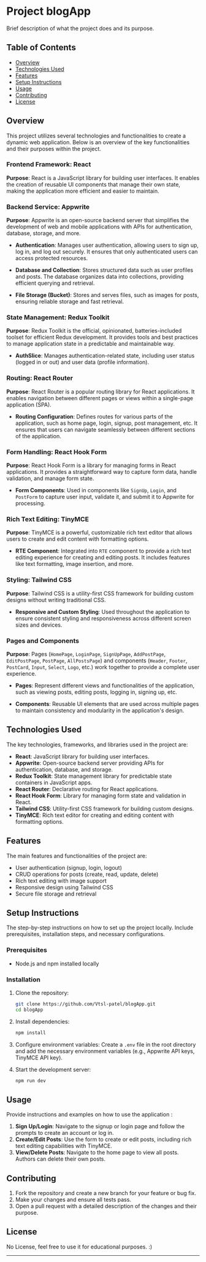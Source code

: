 # Project blogApp

Brief description of what the project does and its purpose.

## Table of Contents

- [Overview](#overview)
- [Technologies Used](#technologies-used)
- [Features](#features)
- [Setup Instructions](#setup-instructions)
- [Usage](#usage)
- [Contributing](#contributing)
- [License](#license)

## Overview

This project utilizes several technologies and functionalities to create a dynamic web application. Below is an overview of the key functionalities and their purposes within the project.

### Frontend Framework: React

**Purpose**: React is a JavaScript library for building user interfaces. It enables the creation of reusable UI components that manage their own state, making the application more efficient and easier to maintain.

### Backend Service: Appwrite

**Purpose**: Appwrite is an open-source backend server that simplifies the development of web and mobile applications with APIs for authentication, database, storage, and more.

- **Authentication**: Manages user authentication, allowing users to sign up, log in, and log out securely. It ensures that only authenticated users can access protected resources.
  
- **Database and Collection**: Stores structured data such as user profiles and posts. The database organizes data into collections, providing efficient querying and retrieval.

- **File Storage (Bucket)**: Stores and serves files, such as images for posts, ensuring reliable storage and fast retrieval.

### State Management: Redux Toolkit

**Purpose**: Redux Toolkit is the official, opinionated, batteries-included toolset for efficient Redux development. It provides tools and best practices to manage application state in a predictable and maintainable way.

- **AuthSlice**: Manages authentication-related state, including user status (logged in or out) and user data (profile information).

### Routing: React Router

**Purpose**: React Router is a popular routing library for React applications. It enables navigation between different pages or views within a single-page application (SPA).

- **Routing Configuration**: Defines routes for various parts of the application, such as home page, login, signup, post management, etc. It ensures that users can navigate seamlessly between different sections of the application.

### Form Handling: React Hook Form

**Purpose**: React Hook Form is a library for managing forms in React applications. It provides a straightforward way to capture form data, handle validation, and manage form state.

- **Form Components**: Used in components like `SignUp`, `Login`, and `PostForm` to capture user input, validate it, and submit it to Appwrite for processing.

### Rich Text Editing: TinyMCE

**Purpose**: TinyMCE is a powerful, customizable rich text editor that allows users to create and edit content with formatting options.

- **RTE Component**: Integrated into `RTE` component to provide a rich text editing experience for creating and editing posts. It includes features like text formatting, image insertion, and more.

### Styling: Tailwind CSS

**Purpose**: Tailwind CSS is a utility-first CSS framework for building custom designs without writing traditional CSS.

- **Responsive and Custom Styling**: Used throughout the application to ensure consistent styling and responsiveness across different screen sizes and devices.

### Pages and Components

**Purpose**: Pages (`HomePage`, `LoginPage`, `SignUpPage`, `AddPostPage`, `EditPostPage`, `PostPage`, `AllPostsPage`) and components (`Header`, `Footer`, `PostCard`, `Input`, `Select`, `Logo`, etc.) work together to provide a complete user experience.

- **Pages**: Represent different views and functionalities of the application, such as viewing posts, editing posts, logging in, signing up, etc.

- **Components**: Reusable UI elements that are used across multiple pages to maintain consistency and modularity in the application's design.


## Technologies Used

The key technologies, frameworks, and libraries used in the project are:

- **React**: JavaScript library for building user interfaces.
- **Appwrite**: Open-source backend server providing APIs for authentication, database, and storage.
- **Redux Toolkit**: State management library for predictable state containers in JavaScript apps.
- **React Router**: Declarative routing for React applications.
- **React Hook Form**: Library for managing form state and validation in React.
- **Tailwind CSS**: Utility-first CSS framework for building custom designs.
- **TinyMCE**: Rich text editor for creating and editing content with formatting options.

## Features

The main features and functionalities of the project are:

- User authentication (signup, login, logout)
- CRUD operations for posts (create, read, update, delete)
- Rich text editing with image support
- Responsive design using Tailwind CSS
- Secure file storage and retrieval

## Setup Instructions

The step-by-step instructions on how to set up the project locally. Include prerequisites, installation steps, and necessary configurations.

### Prerequisites

- Node.js and npm installed locally


### Installation

1. Clone the repository:
   ```bash
   git clone https://github.com/Vtsl-patel/blogApp.git
   cd blogApp
   ```

2. Install dependencies:
   ```bash
   npm install
   ```

3. Configure environment variables:
   Create a `.env` file in the root directory and add the necessary environment variables (e.g., Appwrite API keys, TinyMCE API key).

4. Start the development server:
   ```bash
   npm run dev
   ```

## Usage

Provide instructions and examples on how to use the application :

1. **Sign Up/Login**: Navigate to the signup or login page and follow the prompts to create an account or log in.
2. **Create/Edit Posts**: Use the form to create or edit posts, including rich text editing capabilities with TinyMCE.
3. **View/Delete Posts**: Navigate to the home page to view all posts. Authors can delete their own posts.

## Contributing

1. Fork the repository and create a new branch for your feature or bug fix.
2. Make your changes and ensure all tests pass.
3. Open a pull request with a detailed description of the changes and their purpose.

## License

No License, feel free to use it for educational purposes. :)

---
